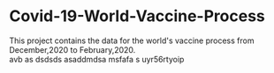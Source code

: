 # Covid-19-World-Vaccine-Process
This project contains  the data for the world's vaccine process from December,2020 to February,2020.  
avb
as
dsdsds
asaddmdsa 
msfafa s
uyr56rtyoip

